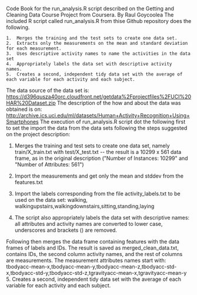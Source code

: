 Code Book for the run_analysis.R script described on the Getting and Cleaning Data Course Project from Coursera.
By Raul Goycoolea
The included R script called run_analysis.R from thise Github repository does the following. 

	1.	Merges the training and the test sets to create one data set.
	2.	Extracts only the measurements on the mean and standard deviation for each measurement. 
	3.	Uses descriptive activity names to name the activities in the data set
	4.	Appropriately labels the data set with descriptive activity names. 
	5.	Creates a second, independent tidy data set with the average of each variable for each activity and each subject. 

The data source of the data set is: https://d396qusza40orc.cloudfront.net/getdata%2Fprojectfiles%2FUCI%20HAR%20Dataset.zip
The description of the how and about the data was obtained is on: http://archive.ics.uci.edu/ml/datasets/Human+Activity+Recognition+Using+Smartphones
The execution of run_analysis.R script dot the following first to set the import the data from the data sets following the steps suggested on the project description:
1. Merges the training and test sets to create one data set, namely train/X_train.txt with test/X_test.txt -- the result is a 10299 x 561 data frame, as in the original description ("Number of Instances: 10299" and "Number of Attributes: 561")
2. Import the measurements and get only the mean and stddev from the features.txt 

3. Import the labels corresponding from the file activity_labels.txt to be used on the data set:
	walking, walkingupstairs,walkingdownstairs,sitting,standing,laying
4. The script also appropriately labels the data set with descriptive names: all attributes and activity names are converted to lower case, underscores and brackets () are removed.

Following then merges the data frame containing features with the data frames of labels and IDs.
The result is saved as merged_clean_data.txt, contains IDs, the second column activity names, and the rest of columns are measurements.  The measurement attributes names start with:
tbodyacc-mean-x,tbodyacc-mean-y,tbodyacc-mean-z,tbodyacc-std-x,tbodyacc-std-y,tbodyacc-std-z,tgravityacc-mean-x,tgravityacc-mean-y
5. Creates a second, independent tidy data set with the average of each variable for each activity and each subject.
